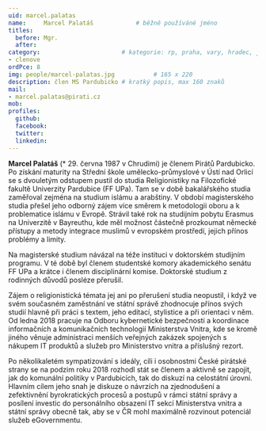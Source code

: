 ```yaml
---
uid: marcel.palatas
name:     Marcel Palatáš      		# běžně používáné jméno
titles:
  before: Mgr.
  after:
category:                 		# kategorie: rp, praha, vary, hradec, jmk, senat
- clenove
ordPce: 8
img: people/marcel-palatas.jpg           # 165 x 220
description: člen MS Pardubicko # kratký popis, max 160 znaků
mail:
- marcel.palatas@pirati.cz
mob:
profiles:
  github:
  facebook:
  twitter:
  linkedin:
---
```

**Marcel Palatáš** (* 29. června 1987 v Chrudimi) je členem Pirátů Pardubicko. Po získání maturity na Střední škole umělecko-průmyslové v Ústí nad Orlicí se s dvouletým odstupem pustil do studia Religionistiky na Filozofické fakultě Univerzity Pardubice (FF UPa). Tam se v době bakalářského studia zaměřoval zejména na studium islámu a arabštiny. V období magisterského studia přešel jeho odborný zájem více směrem k metodologii oboru a k problematice islámu v Evropě. Strávil také rok na studijním pobytu Erasmus na Univerzitě v Bayreuthu, kde měl možnost částečně prozkoumat německé přístupy a metody integrace muslimů v evropském prostředí, jejich přínos problémy a limity. 

Na magisterské studium návázal na téže instituci v doktorském studijním programu. V té době byl členem studentské komory akademického senátu FF UPa a krátce i členem disciplinární komise. Doktorské studium z rodinných důvodů posléze přerušil.

Zájem o religionistická témata jej ani po přerušení studia neopustil, i když ve svém současném zaměstnání ve státní správě zhodnocuje přínos svých studií hlavně při práci s textem, jeho editací, stylistice a při orientaci v něm. Od ledna 2018 pracuje na Odboru kybernetické bezpečnosti a koordinace informačních a komunikačních technologií Ministerstva Vnitra, kde se kromě jiného věnuje administraci menších veřejných zakázek spojených s nákupem IT produktů a služeb pro Ministerstvo vnitra a příslušný rezort.

Po několikaletém sympatizování s ideály, cíli i osobnostmi České pirátské strany se na podzim roku 2018 rozhodl stát se členem a aktivně se zapojit, jak do komunální politiky v Pardubicích, tak do diskuzí na celostátní úrovni. Hlavním cílem jeho snah je diskuze o návrzích na zjednodušení a zefektivnění byrokratických procesů a postupů v rámci státní správy a posílení investic do personálního obsazení IT sekcí Ministerstva vnitra a státní správy obecně tak, aby se v ČR mohl maximálně rozvinout potenciál služeb eGovernmentu.
